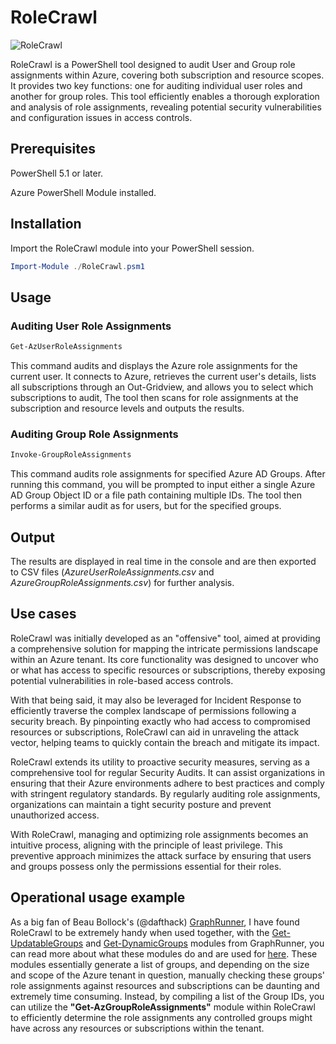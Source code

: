 # RoleCrawl

![RoleCrawl](https://github.com/sleeptok3n/RoleCrawl/assets/38359072/304a5dad-add1-4f75-9091-27afb2f20551)

RoleCrawl is a PowerShell tool designed to audit User and Group role assignments within Azure, covering both subscription and resource scopes. It provides two key functions: one for auditing individual user roles and another for group roles. This tool efficiently enables a thorough exploration and analysis of role assignments, revealing potential security vulnerabilities and configuration issues in access controls.

## Prerequisites
PowerShell 5.1 or later.

Azure PowerShell Module installed.

## Installation
Import the RoleCrawl module into your PowerShell session.

```PowerShell
Import-Module ./RoleCrawl.psm1
```

## Usage
### Auditing User Role Assignments
```PowerShell
Get-AzUserRoleAssignments
```
This command audits and displays the Azure role assignments for the current user.
It connects to Azure, retrieves the current user's details, lists all subscriptions through an Out-Gridview, and allows you to select which subscriptions to audit, The tool then scans for role assignments at the subscription and resource levels and outputs the results.

### Auditing Group Role Assignments
```PowerShell
Invoke-GroupRoleAssignments
```
This command audits role assignments for specified Azure AD Groups.
After running this command, you will be prompted to input either a single Azure AD Group Object ID or a file path containing multiple IDs. The tool then performs a similar audit as for users, but for the specified groups.

## Output
The results are displayed in real time in the console and are then exported to CSV files (_AzureUserRoleAssignments.csv_ and _AzureGroupRoleAssignments.csv_) for further analysis.

## Use cases
RoleCrawl was initially developed as an "offensive" tool, aimed at providing a comprehensive solution for mapping the intricate permissions landscape within an Azure tenant. Its core functionality was designed to uncover who or what has access to specific resources or subscriptions, thereby exposing potential vulnerabilities in role-based access controls.

With that being said, it may also be leveraged for Incident Response to efficiently traverse the complex landscape of permissions following a security breach. By pinpointing exactly who had access to compromised resources or subscriptions, RoleCrawl can aid in unraveling the attack vector, helping teams to quickly contain the breach and mitigate its impact.

RoleCrawl extends its utility to proactive security measures, serving as a comprehensive tool for regular Security Audits. It can assist organizations in ensuring that their Azure environments adhere to best practices and comply with stringent regulatory standards. By regularly auditing role assignments, organizations can maintain a tight security posture and prevent unauthorized access.

With RoleCrawl, managing and optimizing role assignments becomes an intuitive process, aligning with the principle of least privilege. This preventive approach minimizes the attack surface by ensuring that users and groups possess only the permissions essential for their roles.

## Operational usage example
As a big fan of Beau Bollock's (@dafthack) [GraphRunner](https://github.com/dafthack/GraphRunner), I have found RoleCrawl to be extremely handy when used together, with the [Get-UpdatableGroups](https://github.com/dafthack/GraphRunner/wiki/Recon-&-Enumeration-Modules#get-updatablegroups) and [Get-DynamicGroups](https://github.com/dafthack/GraphRunner/wiki/Recon-&-Enumeration-Modules#get-updatablegroups) modules from GraphRunner, you can read more about what these modules do and are used for [here](https://www.blackhillsinfosec.com/introducing-graphrunner/). These modules essentially generate a list of groups, and depending on the size and scope of the Azure tenant in question, manually checking these groups' role assignments against resources and subscriptions can be daunting and extremely time consuming. Instead, by compiling a list of the Group IDs, you can utilize the **"Get-AzGroupRoleAssignments"** module within RoleCrawl to efficiently determine the role assignments any controlled groups might have across any resources or subscriptions within the tenant.
